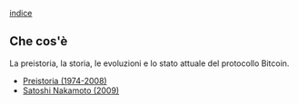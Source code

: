 [indice](README.md)
## Che cos'è
La preistoria, la storia, le evoluzioni e lo stato attuale del protocollo Bitcoin.

* [Preistoria (1974-2008)](preistoria.md "Cronologia di eventi storici prima che bitcoin fosse rilasciato al pubblico.")
* [Satoshi Nakamoto (2009)](sn.md "Lo pseudonimo dietro l'invenzione della criptovaluta Bitcoin.")
